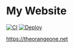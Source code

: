 # My Website

[![CI](https://github.com/RealOrangeOne/theorangeone.net/actions/workflows/ci.yml/badge.svg)](https://github.com/RealOrangeOne/theorangeone.net/actions/workflows/ci.yml)
[![Deploy](https://github.com/RealOrangeOne/theorangeone.net/actions/workflows/deploy.yml/badge.svg)](https://github.com/RealOrangeOne/theorangeone.net/actions/workflows/deploy.yml)

https://theorangeone.net
